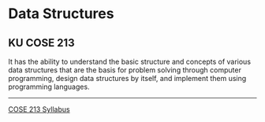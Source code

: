# Data Structures

## KU COSE 213
It has the ability to understand the basic structure and concepts of various data structures that are the basis for problem solving through computer programming, design data structures by itself, and implement them using programming languages.

* * *
[COSE 213 Syllabus](Syllabus/data%20structures.pdf)
